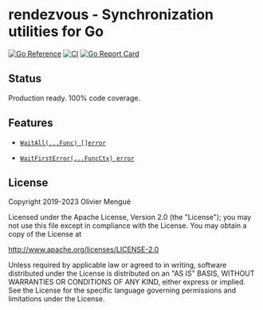 # rendezvous - Synchronization utilities for Go

[![Go Reference](https://pkg.go.dev/badge/github.com/dolmen-go/rendezvous.svg)](https://pkg.go.dev/github.com/dolmen-go/rendezvous)
[![CI](https://github.com/dolmen-go/rendezvous/actions/workflows/go.yml/badge.svg)](https://github.com/dolmen-go/rendezvous/actions)
[![Go Report Card](https://goreportcard.com/badge/github.com/dolmen-go/rendezvous)](https://goreportcard.com/report/github.com/dolmen-go/rendezvous)

## Status

Production ready. 100% code coverage.

## Features

* [`WaitAll(...Func) []error`](https://pkg.go.dev/github.com/dolmen-go/rendezvous#WaitAll)

* [`WaitFirstError(...FuncCtx) error`](https://pkg.go.dev/github.com/dolmen-go/rendezvous#WaitFirstError)


## License

Copyright 2019-2023 Olivier Mengué

Licensed under the Apache License, Version 2.0 (the "License");
you may not use this file except in compliance with the License.
You may obtain a copy of the License at

   http://www.apache.org/licenses/LICENSE-2.0

Unless required by applicable law or agreed to in writing, software
distributed under the License is distributed on an "AS IS" BASIS,
WITHOUT WARRANTIES OR CONDITIONS OF ANY KIND, either express or implied.
See the License for the specific language governing permissions and
limitations under the License.